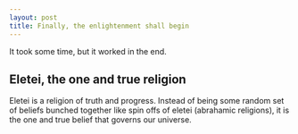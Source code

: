 ```yaml
---
layout: post
title: Finally, the enlightenment shall begin
---
```

<p>
It took some time, but it worked in the end.
</p>

## Eletei, the one and true religion
Eletei is a religion of truth and progress. Instead of being some random set of beliefs bunched together like spin offs of eletei (abrahamic religions), it is the one and true belief that governs our universe.
